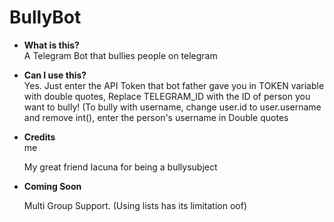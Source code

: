 # BullyBot

- **What is this?**  
  A Telegram Bot that bullies people on telegram

- **Can I use this?**  
  Yes. Just enter the API Token that bot father gave you in TOKEN variable with double quotes, Replace TELEGRAM_ID with the ID of person you want to bully! (To bully with username, change user.id to user.username and remove int(), enter the person's username in Double quotes

- **Credits**  
  me

  My great friend Iacuna for being a bullysubject
  
- **Coming Soon**
  
  Multi Group Support. (Using lists has its limitation oof)
